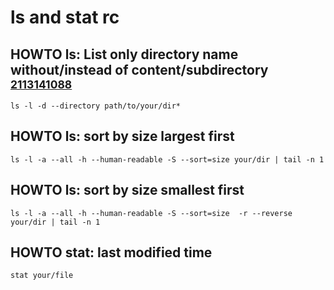 # ls and stat rc

## HOWTO ls: List only directory name without/instead of content/subdirectory <sup>[2113141088][]</sup>

    ls -l -d --directory path/to/your/dir*

[2113141088]: https://superuser.com/questions/141987/in-linux-how-to-ls-l-a-directory-and-not-the-contents-of-that-directory#141989

## HOWTO ls: sort by size largest first

    ls -l -a --all -h --human-readable -S --sort=size your/dir | tail -n 1

## HOWTO ls: sort by size smallest first

    ls -l -a --all -h --human-readable -S --sort=size  -r --reverse your/dir | tail -n 1

## HOWTO stat: last modified time

    stat your/file
